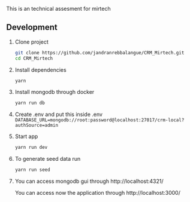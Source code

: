 This is an technical assesment for mirtech

## Development

1. Clone project

   ```bash
   git clone https://github.com/jandranrebbalangue/CRM_Mirtech.git
   cd CRM_Mirtech
   ```

2. Install dependencies

   ```bash
   yarn
   ```

3. Install mongodb through docker

   ```bash
   yarn run db
   ```

4. Create .env and put this inside .env `DATABASE_URL=mongodb://root:password@localhost:27017/crm-local?authSource=admin`

5. Start app

   ```bash
   yarn run dev
   ```

6. To generate seed data run

   ```bash
   yarn run seed
   ```

7. You can access mongodb gui through http://localhost:4321/

   You can access now the application through http://localhost:3000/
